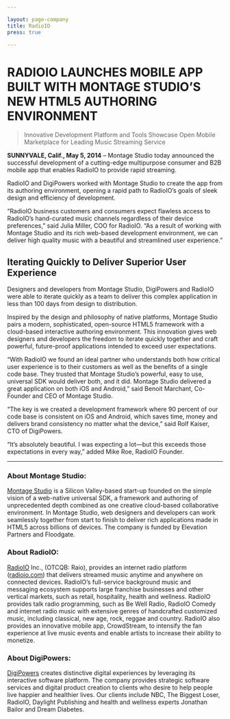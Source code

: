 ```yaml
---

layout: page-company
title: RadioIO
press: true

---
```




# RADIOIO LAUNCHES MOBILE APP BUILT WITH MONTAGE STUDIO’S NEW HTML5 AUTHORING ENVIRONMENT

> Innovative Development Platform and Tools Showcase Open Mobile Marketplace for Leading Music Streaming Service 

__SUNNYVALE, Calif., May 5, 2014__ – Montage Studio today announced the successful development of a cutting-edge multipurpose consumer and B2B mobile app that enables RadioIO to provide rapid streaming.

RadioIO and DigiPowers worked with Montage Studio to create the app from its authoring environment, opening a rapid path to RadioIO’s goals of sleek design and efficiency of development.

“RadioIO business customers and consumers expect flawless access to RadioIO’s hand-curated music channels regardless of their device preferences,” said Julia Miller, COO for RadioIO. “As a result of working with Montage Studio and its rich web-based development environment, we can deliver high quality music with a beautiful and streamlined user experience.”


## Iterating Quickly to Deliver Superior User Experience 

Designers and developers from Montage Studio, DigiPowers and RadioIO were able to iterate quickly as a team to deliver this complex application in less than 100 days from design to distribution.  

Inspired by the design and philosophy of native platforms, Montage Studio pairs a modern, sophisticated, open-source HTML5 framework with a cloud-based interactive authoring environment. This innovation gives web designers and developers the freedom to iterate quickly together and craft powerful, future-proof applications intended to exceed user expectations.

“With RadioIO we found an ideal partner who understands both how critical user experience is to their customers as well as the benefits of a single code base. They trusted that Montage Studio’s powerful, easy to use, universal SDK would deliver both, and it did. Montage Studio delivered a great application on both iOS and Android,” said Benoit Marchant, Co-Founder and CEO of Montage Studio. 

“The key is we created a development framework where 90 percent of our code base is consistent on iOS and Android, which saves time, money and delivers brand consistency no matter what the device,” said Rolf Kaiser, CTO of DigiPowers.  

“It’s absolutely beautiful. I was expecting a lot—but this exceeds those expectations in every way,” added Mike Roe, RadioIO Founder.

----------

### About Montage Studio:
[Montage Studio](http://www.montagestudio.com) is a Silicon Valley-based start-up founded on the simple vision of a web-native universal SDK, a framework and authoring of unprecedented depth combined as one creative cloud-based collaborative environment. In Montage Studio, web designers and developers can work seamlessly together from start to finish to deliver rich applications made in HTML5 across billions of devices. The company is funded by Elevation Partners and Floodgate. 

### About RadioIO:
<a href="http://www.radioio.com" target="_blank">RadioIO</a> Inc., (OTCQB: Raio), provides an internet radio platform (<a href="http://www.radioio.com" target="_blank">radioio.com</a>) that delivers streamed music anytime and anywhere on connected devices. RadioIO’s full-service background music and messaging ecosystem supports large franchise businesses and other vertical markets, such as retail, hospitality, health and wellness. RadioIO provides talk radio programming, such as Be Well Radio, RadioIO Comedy and internet radio music with extensive genres of handcrafted customized music, including classical, new age, rock, reggae and country. RadioIO also provides an innovative mobile app, CrowdStream, to intensify the fan experience at live music events and enable artists to increase their ability to monetize.  

### About DigiPowers:
<a href="http://digipowers.com" target="_blank">DigiPowers</a> creates distinctive digital experiences by leveraging its interactive software platform. The company provides strategic software services and digital product creation to clients who desire to help people live happier and healthier lives.  Our clients include NBC, The Biggest Loser, RadioIO, Daylight Publishing and health and wellness experts Jonathan Bailor and Dream Diabetes.

